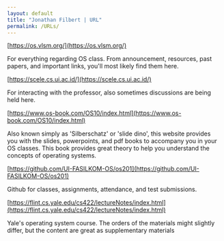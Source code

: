 ```yaml
---
layout: default
title: "Jonathan Filbert | URL"
permalink: /URLs/
---
```


[https://os.vlsm.org/](https://os.vlsm.org/)

For everything regarding OS class. From announcement, resources, past papers, and important links, you'll most likely find them here.

[https://scele.cs.ui.ac.id/](https://scele.cs.ui.ac.id/)

For interacting with the professor, also sometimes discussions are being held here.

[https://www.os-book.com/OS10/index.html](https://www.os-book.com/OS10/index.html)

Also known simply as 'Silberschatz' or 'slide dino', this website provides you with the slides, powerpoints, and pdf books to accompany you in your OS classes. This book provides great theory to help you understand the concepts of operating systems.

[https://github.com/UI-FASILKOM-OS/os201](https://github.com/UI-FASILKOM-OS/os201)

Github for classes, assignments, attendance, and test submissions.

[https://flint.cs.yale.edu/cs422/lectureNotes/index.html](https://flint.cs.yale.edu/cs422/lectureNotes/index.html)

Yale's operating system course. The orders of the materials might slightly differ, but the content are great as supplementary materials
